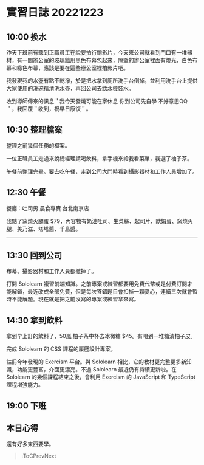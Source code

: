 # 實習日誌 20221223

## 10:00 換水

昨天下班前有聽到正職員工在說要拍行銷影片，今天來公司就看到門口有一堆器材，有一間辦公室的玻璃牆用黑色布幕包起來，隔壁的辦公室裡面有燈光、白色布幕和綠色布幕，應該是要在這些辦公室裡拍影片吧。

我發現我的水壺有點不乾淨，於是把水拿到廁所洗手台倒掉，並利用洗手台上提供大家使用的洗碗精清洗水壺，再回公司去飲水機裝水。

收到導師傳來的訊息＂我今天發燒可能在家休息 你到公司先自學 不好意思QQ＂，我回覆＂收到，祝早日康復＂。

## 10:30 整理檔案

整理之前幾個任務的檔案。

一位正職員工走過來說總經理請喝飲料，拿手機來給我看菜單，我選了柚子茶。

午餐前整理完畢。要去吃午餐，走到公司大門時看到攝影器材和工作人員增加了。

## 12:30 午餐

餐廳：吐司男 晨食專賣 台北南京店

我點了窯燒火腿蛋 $79，內容物有奶油吐司、生菜絲、起司片、歐姆蛋、窯燒火腿、美乃滋、塔塔醬、千島醬。

---

## 13:30 回到公司

布幕、攝影器材和工作人員都撤掉了。

打開 Sololearn 複習前端知識。之前專案或練習都要用免費代幣或是付費訂閱才能解鎖，最近改成全部免費，但是每次答錯題目會扣掉一顆愛心，連續三次就會暫時不能解題。現在就是把之前沒寫的專案或練習拿來寫。

## 14:30 拿到飲料

拿到早上訂的飲料了，50嵐 柚子茶中杯去冰微糖 $45。有喝到一堆糖漬柚子皮。

完成 Sololearn 的 CSS 課程的履歷設計專案。

註冊今年發現的 Exercism 平台。與 Sololearn 相比，它的教材更完整更多新知識，功能更豐富，介面更漂亮。不過 Sololearn 最近仍有持續更新啦。在 Sololearn 的幾個課程結束之後，會利用 Exercism 的 JavaScript 和 TypeScript 課程增強能力。

## 19:00 下班

## 本日心得

還有好多東西要學。

> :ToCPrevNext